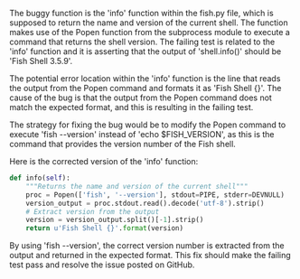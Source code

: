 The buggy function is the 'info' function within the fish.py file, which is supposed to return the name and version of the current shell. The function makes use of the Popen function from the subprocess module to execute a command that returns the shell version. The failing test is related to the 'info' function and it is asserting that the output of 'shell.info()' should be 'Fish Shell 3.5.9'.

The potential error location within the 'info' function is the line that reads the output from the Popen command and formats it as 'Fish Shell {}'. The cause of the bug is that the output from the Popen command does not match the expected format, and this is resulting in the failing test.

The strategy for fixing the bug would be to modify the Popen command to execute 'fish --version' instead of 'echo $FISH_VERSION', as this is the command that provides the version number of the Fish shell.

Here is the corrected version of the 'info' function:

```python
def info(self):
    """Returns the name and version of the current shell"""
    proc = Popen(['fish', '--version'], stdout=PIPE, stderr=DEVNULL)
    version_output = proc.stdout.read().decode('utf-8').strip()
    # Extract version from the output
    version = version_output.split()[-1].strip()
    return u'Fish Shell {}'.format(version)
```

By using 'fish --version', the correct version number is extracted from the output and returned in the expected format. This fix should make the failing test pass and resolve the issue posted on GitHub.